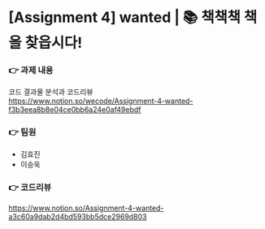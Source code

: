 # [Assignment 4] wanted | 📚 책책책 책을 찾읍시다!
### 👉 과제 내용
코드 결과물 분석과 코드리뷰 </br>
https://www.notion.so/wecode/Assignment-4-wanted-f3b3eea8b8e04ce0bb6a24e0af49ebdf

### 👉 팀원
- 김효진
- 이승욱

### 👉 코드리뷰
https://www.notion.so/Assignment-4-wanted-a3c60a9dab2d4bd593bb5dce2969d803
